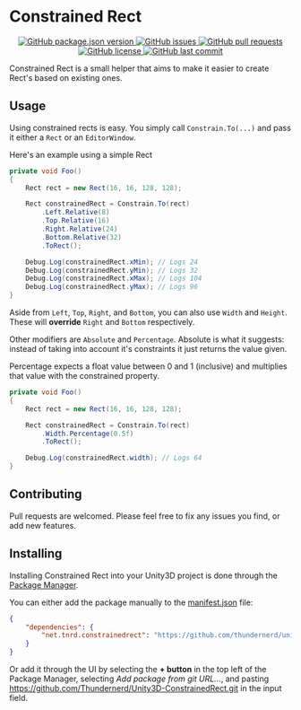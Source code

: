 # Constrained Rect

<p align="center">
	<a href="#">
		<img alt="GitHub package.json version" src ="https://img.shields.io/github/package-json/v/Thundernerd/Unity3D-ConstrainedRect" />
	</a>
		<a href="#">
		<img alt="GitHub issues" src ="https://img.shields.io/github/issues/Thundernerd/Unity3D-ConstrainedRect" />
	</a>
		<a href="#">
		<img alt="GitHub pull requests" src ="https://img.shields.io/github/issues-pr/Thundernerd/Unity3D-ConstrainedRect" />
	</a>
		<a href="#">
		<img alt="GitHub license" src ="https://img.shields.io/github/license/Thundernerd/Unity3D-ConstrainedRect" />
	</a>
		<a href="#">
		<img alt="GitHub last commit" src ="https://img.shields.io/github/last-commit/Thundernerd/Unity3D-ConstrainedRect" />
	</a>
</p>

Constrained Rect is a small helper that aims to make it easier to create Rect's based on existing ones.

## Usage
Using constrained rects is easy. You simply call `Constrain.To(...)` and pass it either a `Rect` or an `EditorWindow`.


Here's an example using a simple Rect
```csharp
private void Foo()
{
    Rect rect = new Rect(16, 16, 128, 128);

    Rect constrainedRect = Constrain.To(rect)
        .Left.Relative(8)
        .Top.Relative(16)
        .Right.Relative(24)
        .Bottom.Relative(32)
        .ToRect();

    Debug.Log(constrainedRect.xMin); // Logs 24
    Debug.Log(constrainedRect.yMin); // Logs 32
    Debug.Log(constrainedRect.xMax); // Logs 104
    Debug.Log(constrainedRect.yMax); // Logs 96
}
```

Aside from `Left`, `Top`, `Right`, and `Bottom`, you can also use `Width` and `Height`. These will **override** `Right` and `Bottom` respectively.

Other modifiers are `Absolute` and `Percentage`. 
Absolute is what it suggests: instead of taking into account it's constraints it just returns the value given.

Percentage expects a float value between 0 and 1 (inclusive) and multiplies that value with the constrained property.
```csharp
private void Foo()
{
    Rect rect = new Rect(16, 16, 128, 128);

    Rect constrainedRect = Constrain.To(rect)
        .Width.Percentage(0.5f)
        .ToRect();

    Debug.Log(constrainedRect.width); // Logs 64
}
```

## Contributing
Pull requests are welcomed. Please feel free to fix any issues you find, or add new features.

## Installing
Installing Constrained Rect into your Unity3D project is done through the [Package Manager](https://docs.unity3d.com/Manual/Packages.html).

You can either add the package manually to the [manifest.json](https://docs.unity3d.com/Manual/upm-dependencies.html) file:
```json
{
    "dependencies": {
        "net.tnrd.constrainedrect": "https://github.com/thundernerd/unity3d-constrainedrect"
    }
}
```

Or add it through the UI by selecting the **+ button** in the top left of the Package Manager, selecting _Add package from git URL..._, and pasting https://github.com/Thundernerd/Unity3D-ConstrainedRect.git in the input field.

